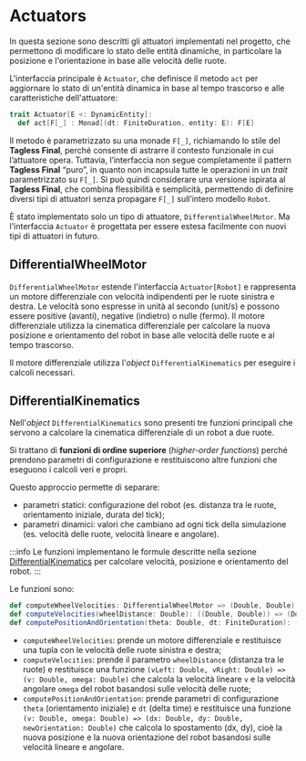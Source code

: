 # Actuators

In questa sezione sono descritti gli attuatori implementati nel progetto, che permettono di modificare lo stato delle
entità dinamiche, in particolare la posizione e l'orientazione in base alle velocità delle ruote.

L'interfaccia principale è `Actuator`, che definisce il metodo `act` per aggiornare lo stato di un'entità dinamica
in base al tempo trascorso e alle caratteristiche dell'attuatore:

```scala
trait Actuator[E <: DynamicEntity]:
  def act[F[_] : Monad](dt: FiniteDuration, entity: E): F[E]
```

Il metodo è parametrizzato su una monade `F[_]`, richiamando lo stile del **Tagless Final**, perché consente di astrarre
il contesto funzionale in cui l’attuatore opera.
Tuttavia, l’interfaccia non segue completamente il pattern **Tagless Final** “puro”, in quanto non incapsula tutte le
operazioni in un _trait_ parametrizzato su `F[_]`. Si può quindi considerare una versione ispirata al **Tagless Final**,
che combina flessibilità e semplicità, permettendo di definire diversi tipi di attuatori senza propagare `F[_]`
sull’intero
modello `Robot`.

È stato implementato solo un tipo di attuatore, `DifferentialWheelMotor`.
Ma l'interfaccia `Actuator` è progettata per essere estesa facilmente con nuovi tipi di attuatori in futuro.

## DifferentialWheelMotor

`DifferentialWheelMotor` estende l'interfaccia `Actuator[Robot]` e rappresenta un motore differenziale con velocità
indipendenti per le ruote sinistra e destra. Le velocità sono espresse in unità al secondo (unit/s) e possono essere
positive (avanti), negative (indietro) o nulle (fermo). Il motore differenziale utilizza la cinematica differenziale per
calcolare la nuova posizione e orientamento del robot in base alle velocità delle ruote e al tempo trascorso.

Il motore differenziale utilizza l'_object_ `DifferentialKinematics` per eseguire i calcoli necessari.

## DifferentialKinematics

Nell'_object_ `DifferentialKinematics` sono presenti tre funzioni principali che servono a calcolare la cinematica
differenziale di un robot a due ruote.

Si trattano di **funzioni di ordine superiore** (_higher-order functions_) perché prendono parametri di configurazione e
restituiscono altre funzioni che eseguono i calcoli veri e propri.

Questo approccio permette di separare:

- parametri statici: configurazione del robot (es. distanza tra le ruote, orientamento iniziale, durata del tick);
- parametri dinamici: valori che cambiano ad ogni tick della simulazione (es. velocità delle ruote, velocità lineare e
  angolare).

:::info
Le funzioni implementano le formule descritte nella
sezione [DifferentialKinematics](../../04-detailed-design/05-entity.md#attuatori-di-movimento)
per calcolare velocità, posizione e orientamento del robot.
:::

Le funzioni sono:

```scala
def computeWheelVelocities: DifferentialWheelMotor => (Double, Double)
def computeVelocities(wheelDistance: Double): ((Double, Double)) => (Double, Double)
def computePositionAndOrientation(theta: Double, dt: FiniteDuration): ((Double, Double)) => (Double, Double, Double)
```

- `computeWheelVelocities`: prende un motore differenziale e restituisce una tupla con le velocità delle ruote sinistra
  e destra;
- `computeVelocities`: prende il parametro `wheelDistance` (distanza tra le ruote) e restituisce una funzione
  `(vLeft: Double, vRight: Double) => (v: Double, omega: Double)` che calcola la velocità lineare `v` e la velocità
  angolare `omega` del robot basandosi sulle velocità delle ruote;
- `computePositionAndOrientation`: prende parametri di configurazione `theta` (orientamento iniziale) e `dt` (delta
  time) e restituisce una funzione `(v: Double, omega: Double) => (dx: Double, dy: Double, newOrientation: Double)`
  che calcola lo spostamento (dx, dy), cioè la nuova posizione e la nuova orientazione del robot basandosi sulle
  velocità lineare e angolare.